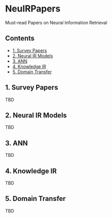 # NeuIRPapers
Must-read Papers on Neural Information Retrieval

## Contents
- [1. Survey Papers](1-survey-papers)
- [2. Neural IR Models](2-neural-ir-models)
- [3. ANN](3-ann)
- [4. Knowledge IR](4-knowledge-ir)
- [5. Domain Transfer](5-domain-transfer)

## 1. Survey Papers
TBD

## 2. Neural IR Models
TBD

## 3. ANN
TBD

## 4. Knowledge IR
TBD

## 5. Domain Transfer
TBD
